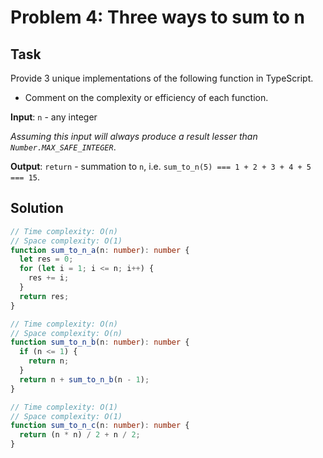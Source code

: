 # Problem 4: Three ways to sum to n
## Task

Provide 3 unique implementations of the following function in TypeScript.

- Comment on the complexity or efficiency of each function.

**Input**: `n` - any integer

*Assuming this input will always produce a result lesser than `Number.MAX_SAFE_INTEGER`*.

**Output**: `return` - summation to `n`, i.e. `sum_to_n(5) === 1 + 2 + 3 + 4 + 5 === 15`.

## Solution

```typescript
// Time complexity: O(n)
// Space complexity: O(1)
function sum_to_n_a(n: number): number {
  let res = 0;
  for (let i = 1; i <= n; i++) {
    res += i;
  }
  return res;
}

// Time complexity: O(n)
// Space complexity: O(n)
function sum_to_n_b(n: number): number {
  if (n <= 1) {
    return n;
  }
  return n + sum_to_n_b(n - 1);
}

// Time complexity: O(1)
// Space complexity: O(1)
function sum_to_n_c(n: number): number {
  return (n * n) / 2 + n / 2;
}
```